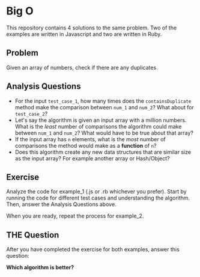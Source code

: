 # Big O

This repository contains 4 solutions to the same problem. Two of the examples are written in Javascript and two are written in Ruby.

## Problem

Given an array of numbers, check if there are any duplicates

## Analysis Questions

* For the input `test_case_1`, how many times does the `containsDuplicate` method make the comparison between `num_1` and `num_2`? What about for `test_case_2`?
* Let's say the algorithm is given an input array with a million numbers. What is the *least* number of comparisons the algorithm could make between `num_1` and `num_2`? What would have to be true about that array?
* If the input array has `n` elements, what is the *most* number of comparisons the method would make as a **function** of `n`?
* Does this algorithm create any new data structures that are similar size as the input array? For example another array or Hash/Object?

## Exercise

Analyze the code for example_1 (.js or .rb whichever you prefer). Start by running the code for different test cases and understanding the algorithm. Then, answer the Analysis Questions above.

When you are ready, repeat the process for example_2.

## THE Question

After you have completed the exercise for both examples, answer this question:

**Which algorithm is better?**

